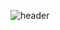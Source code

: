![header](https://capsule-render.vercel.app/api?type=waving&color=auto&customColorList=0,2&fontColor=000000&height=200&text=Hello!%20I'm%20JeongHun&fonSize=30&)

<!--
**youmdang/youmdang** is a ✨ _special_ ✨ repository because its `README.md` (this file) appears on your GitHub profile.

Here are some ideas to get you started:

- 🔭 I’m currently working on ...
- 🌱 I’m currently learning ...
- 👯 I’m looking to collaborate on ...
- 🤔 I’m looking for help with ...
- 💬 Ask me about ...
- 📫 How to reach me: ...
- 😄 Pronouns: ...
- ⚡ Fun fact: ...
-->
